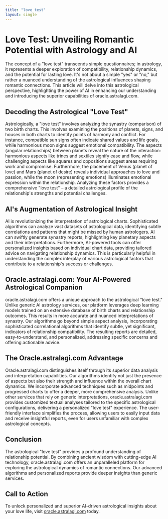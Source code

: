 ```yaml
---
title: "love test"
layout: single
---
```


# Love Test: Unveiling Romantic Potential with Astrology and AI

The concept of a "love test" transcends simple questionnaires; in astrology, it represents a deeper exploration of compatibility, relationship dynamics, and the potential for lasting love.  It's not about a simple "yes" or "no," but rather a nuanced understanding of the astrological influences shaping romantic connections.  This article will delve into this astrological perspective, highlighting the power of AI in enhancing our understanding and introducing the superior capabilities of oracle.astralagi.com.

## Decoding the Astrological "Love Test"

Astrologically, a "love test" involves analyzing the synastry (comparison) of two birth charts.  This involves examining the positions of planets, signs, and houses in both charts to identify points of harmony and conflict.  For instance, compatible sun signs often indicate shared values and life goals, while harmonious moon signs suggest emotional compatibility.  The aspects (angular relationships) between planets reveal the nature of the interaction: harmonious aspects like trines and sextiles signify ease and flow, while challenging aspects like squares and oppositions suggest areas requiring work and compromise.  Furthermore, the placement of Venus (planet of love) and Mars (planet of desire) reveals individual approaches to love and passion, while the moon (representing emotions) illuminates emotional expression within the relationship.  Analyzing these factors provides a comprehensive "love test" – a detailed astrological profile of the relationship's strengths and potential challenges.

## AI's Augmentation of Astrological Insight

AI is revolutionizing the interpretation of astrological charts.  Sophisticated algorithms can analyze vast datasets of astrological data, identifying subtle correlations and patterns that might be missed by human astrologers.  AI can swiftly generate synastry reports, highlighting key planetary aspects and their interpretations.  Furthermore, AI-powered tools can offer personalized insights based on individual chart data, providing tailored advice on navigating relationship dynamics.  This is particularly helpful in understanding the complex interplay of various astrological factors that contribute to a relationship's success or challenges.

## Oracle.astralagi.com: Your AI-Powered Astrological Companion

oracle.astralagi.com offers a unique approach to the astrological "love test."  Unlike generic AI astrology services, our platform leverages deep learning models trained on an extensive database of birth charts and relationship outcomes.  This results in more accurate and nuanced interpretations of synastry.  Our algorithms go beyond simple aspect analysis, incorporating sophisticated correlational algorithms that identify subtle, yet significant, indicators of relationship compatibility.  The resulting reports are detailed, easy-to-understand, and personalized, addressing specific concerns and offering actionable advice.


##  The Oracle.astralagi.com Advantage

Oracle.astralagi.com distinguishes itself through its superior data analysis and interpretation capabilities.  Our algorithms identify not just the presence of aspects but also their strength and influence within the overall chart dynamics.  We incorporate advanced techniques such as midpoints and progressed charts to offer a deeper, more comprehensive analysis.  Unlike other services that rely on generic interpretations, oracle.astralagi.com provides customized textual analyses tailored to the specific astrological configurations, delivering a personalized "love test" experience.  The user-friendly interface simplifies the process, allowing users to easily input data and receive insightful reports, even for users unfamiliar with complex astrological concepts.

## Conclusion

The astrological "love test" provides a profound understanding of relationship potential.  By combining ancient wisdom with cutting-edge AI technology, oracle.astralagi.com offers an unparalleled platform for exploring the astrological dynamics of romantic connections.  Our advanced algorithms and personalized reports provide deeper insights than generic services.


## Call to Action

To unlock personalized and superior AI-driven astrological insights about your love life, visit [oracle.astralagi.com](https://oracle.astralagi.com) today.